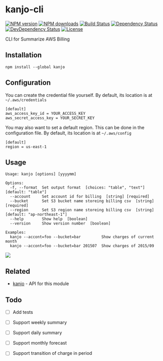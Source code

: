# kanjo-cli

[![NPM version][npm-image]][npm-url]
[![NPM downloads][npm-download-image]][npm-download-url]
[![Build Status][travis-image]][travis-url]
[![Dependency Status][daviddm-image]][daviddm-url]
[![DevDependency Status][daviddm-dev-image]][daviddm-dev-url]
[![License][license-image]][license-url]

CLI for Summarize AWS Billing


## Installation

```
npm install --global kanjo
```


## Configuration

You can create the credential file yourself. By default, its location is at `~/.aws/credentials`

```
[default]
aws_access_key_id = YOUR_ACCESS_KEY
aws_secret_access_key = YOUR_SECRET_KEY
```

You may also want to set a default region. This can be done in the configuration file. By default, its location is at `~/.aws/config`

```
[default]
region = us-east-1
```


## Usage

```
Usage: kanjo [options] [yyyymm]

Options:
  -f, --format  Set output format  [choices: "table", "text"] [default: "table"]
  --account     Set account id for billing  [string] [required]
  --bucket      Set S3 bucket name storeing billing csv  [string] [required]
  --region      Set S3 region name storeing billing csv  [string] [default: "ap-northeast-1"]
  --help        Show help  [boolean]
  --version     Show version number  [boolean]

Examples:
  kanjo --accont=foo --bucket=bar         Show charges of current month
  kanjo --accont=foo --bucket=bar 201507  Show charges of 2015/09
```

![](http://i.imgur.com/1ZGtGtw.png)


## Related

- [kanjo](https://github.com/moqada/kanjo) - API for this module


## Todo

- [ ] Add tests
- [ ] Support weekly summary
- [ ] Support daily summary
- [ ] Support monthly forecast
- [ ] Support transition of charge in period


[npm-url]: https://www.npmjs.com/package/kanjo-cli
[npm-image]: https://img.shields.io/npm/v/kanjo-cli.svg?style=flat-square
[npm-download-url]: https://www.npmjs.com/package/kanjo-cli
[npm-download-image]: https://img.shields.io/npm/dm/kanjo-cli.svg?style=flat-square
[travis-url]: https://travis-ci.org/moqada/kanjo-cli
[travis-image]: https://img.shields.io/travis/moqada/kanjo-cli.svg?style=flat-square
[daviddm-url]: https://david-dm.org/moqada/kanjo-cli
[daviddm-image]: https://img.shields.io/david/moqada/kanjo-cli.svg?style=flat-square
[daviddm-dev-url]: https://david-dm.org/moqada/kanjo-cli#info=devDependencies
[daviddm-dev-image]: https://img.shields.io/david/dev/moqada/kanjo-cli.svg?style=flat-square
[license-url]: http://opensource.org/licenses/MIT
[license-image]: https://img.shields.io/npm/l/kanjo-cli.svg?style=flat-square
